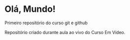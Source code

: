 # Olá, Mundo!
 Primeiro repositório do curso git e github

 Repositório criado durante aula ao vivo do Curso Em Vídeo.
